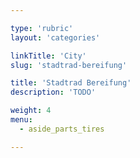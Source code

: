 ```yaml
---

type: 'rubric'
layout: 'categories'

linkTitle: 'City'
slug: 'stadtrad-bereifung'

title: 'Stadtrad Bereifung'
description: 'TODO'

weight: 4
menu:
  - aside_parts_tires  

---
```

